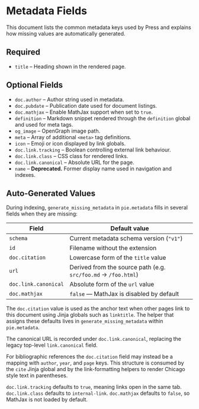 # Metadata Fields

This document lists the common metadata keys used by Press and explains how
missing values are automatically generated.

## Required

- `title` – Heading shown in the rendered page.

## Optional Fields

- `doc.author` – Author string used in metadata.
- `doc.pubdate` – Publication date used for document listings.
- `doc.mathjax` – Enable MathJax support when set to `true`.
- `definition` – Markdown snippet rendered through the `definition` global
  and used for meta tags.
- `og_image` – OpenGraph image path.
- `meta` – Array of additional `<meta>` tag definitions.
- `icon` – Emoji or icon displayed by link globals.
- `doc.link.tracking` – Boolean controlling external link behaviour.
- `doc.link.class` – CSS class for rendered links.
- `doc.link.canonical` – Absolute URL for the page.
- `name` – **Deprecated.** Former display name used in navigation and indexes.

## Auto‑Generated Values

During indexing, `generate_missing_metadata` in `pie.metadata` fills in
several fields when they are missing:

| Field      | Default value                                  |
| ---------- | ---------------------------------------------- |
| `schema`   | Current metadata schema version (`"v1"`)       |
| `id`       | Filename without the extension                 |
| `doc.citation` | Lowercase form of the `title` value            |
| `url`      | Derived from the source path (e.g. `src/foo.md` → `/foo.html`) |
| `doc.link.canonical` | Absolute form of the `url` value          |
| `doc.mathjax` | `false` — MathJax is disabled by default        |

The `doc.citation` value is used as the anchor text when other pages link to
this document using Jinja globals such as `linktitle`. The helper that assigns
these defaults lives in `generate_missing_metadata` within `pie.metadata`.

The canonical URL is recorded under `doc.link.canonical`, replacing the legacy
top-level `link.canonical` field.

For bibliographic references the `doc.citation` field may instead be a mapping
with `author`, `year`, and `page` keys. This structure is consumed by the
`cite` Jinja global and by the link-formatting helpers to render Chicago style
text in parentheses.

`doc.link.tracking` defaults to `true`, meaning links open in the same tab.
`doc.link.class` defaults to `internal-link`.
`doc.mathjax` defaults to `false`, so MathJax is not loaded by default.

